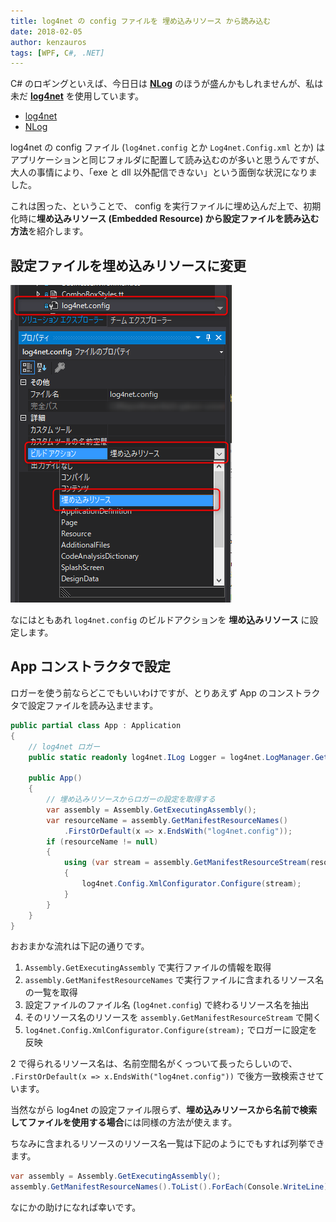 ```yaml
---
title: log4net の config ファイルを 埋め込みリソース から読み込む
date: 2018-02-05
author: kenzauros
tags: [WPF, C#, .NET]
---
```


C# のロギングといえば、今日日は **[NLog](http://nlog-project.org/)** のほうが盛んかもしれませんが、私は未だ **[log4net](https://logging.apache.org/log4net/)** を使用しています。

- [log4net](https://logging.apache.org/log4net/)
- [NLog](http://nlog-project.org/)

log4net の config ファイル (`log4net.config` とか `Log4net.Config.xml` とか) はアプリケーションと同じフォルダに配置して読み込むのが多いと思うんですが、大人の事情により、「exe と dll 以外配信できない」という面倒な状況になりました。

これは困った、ということで、 config を実行ファイルに埋め込んだ上で、初期化時に**埋め込みリソース (Embedded Resource) から設定ファイルを読み込む方法**を紹介します。

## 設定ファイルを埋め込みリソースに変更

![設定ファイルを埋め込みリソースに変更](images/load-log4net-config-from-embedded-resources-1.png)

なにはともあれ `log4net.config` のビルドアクションを **埋め込みリソース** に設定します。

## App コンストラクタで設定

ロガーを使う前ならどこでもいいわけですが、とりあえず App のコンストラクタで設定ファイルを読み込ませます。

```cs
public partial class App : Application
{
    // log4net ロガー
    public static readonly log4net.ILog Logger = log4net.LogManager.GetLogger(MethodBase.GetCurrentMethod().DeclaringType);

    public App()
    {
        // 埋め込みリソースからロガーの設定を取得する
        var assembly = Assembly.GetExecutingAssembly();
        var resourceName = assembly.GetManifes‌​tResourceNames()
            .FirstOrDefault(x => x.EndsWith("log4net.config"));
        if (resourceName != null)
        {
            using (var stream = assembly.GetManifestResourceStream(resourceName))
            {
                log4net.Config.XmlConfigurator.Configure(stream);
            }
        }
    }
}
```

おおまかな流れは下記の通りです。

1. `Assembly.GetExecutingAssembly` で実行ファイルの情報を取得
2. `assembly.GetManifes‌​tResourceNames` で実行ファイルに含まれるリソース名の一覧を取得
3. 設定ファイルのファイル名 (`log4net.config`) で終わるリソース名を抽出
4. そのリソース名のリソースを `assembly.GetManifestResourceStream` で開く
5. `log4net.Config.XmlConfigurator.Configure(stream);` でロガーに設定を反映

2 で得られるリソース名は、名前空間名がくっついて長ったらしいので、 `.FirstOrDefault(x => x.EndsWith("log4net.config"))` で後方一致検索させています。

当然ながら log4net の設定ファイル限らず、**埋め込みリソースから名前で検索してファイルを使用する場合**には同様の方法が使えます。

ちなみに含まれるリソースのリソース名一覧は下記のようにでもすれば列挙できます。

```cs
var assembly = Assembly.GetExecutingAssembly();
assembly.GetManifes‌​tResourceNames().ToList().ForEach(Console.WriteLine);
```

なにかの助けになれば幸いです。